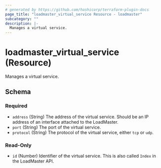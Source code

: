 ```yaml
---
# generated by https://github.com/hashicorp/terraform-plugin-docs
page_title: "loadmaster_virtual_service Resource - loadmaster"
subcategory: ""
description: |-
  Manages a virtual service.
---
```


# loadmaster_virtual_service (Resource)

Manages a virtual service.



<!-- schema generated by tfplugindocs -->
## Schema

### Required

- `address` (String) The address of the virtual service. Should be an IP address of an interface attached to the LoadMaster.
- `port` (String) The port of the virtual service.
- `protocol` (String) The protocol of the virtual service, either `tcp` or `udp`.

### Read-Only

- `id` (Number) Identifier of the virtual service. This is also called `Index` in the LoadMaster API.
